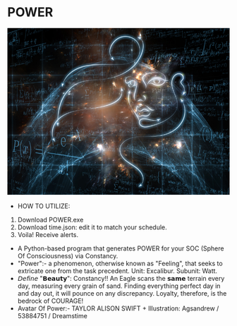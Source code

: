 # POWER
![POWER](https://github.com/salmanshuaib/POWER/blob/main/%2B8_WORK/0%20dreamstime_s_53884751.jpg)
+ HOW TO UTILIZE: 
1. Download POWER.exe
2. Download time.json: edit it to match your schedule. 
3. Voila! Receive alerts.
+ A Python-based program that generates POWER for your SOC (Sphere Of Consciousness) via Constancy. 
+ "Power":- a phenomenon, otherwise known as "Feeling", that seeks to extricate one from the task precedent. Unit: Excalibur. Subunit: Watt.
+ 𝘋𝘦𝘧𝘪𝘯𝘦 "𝗕𝗲𝗮𝘂𝘁𝘆": Constancy!! An Eagle scans the 𝘀𝗮𝗺𝗲 terrain every day, measuring every grain of sand. Finding everything perfect day in and day out, it will pounce on any discrepancy. Loyalty, therefore, is the bedrock of COURAGE!
+ Avatar Of Power:- TAYLOR ALISON SWIFT 
⁣+ ⁣Illustration:
Agsandrew / 53884751 / Dreamstime⁣